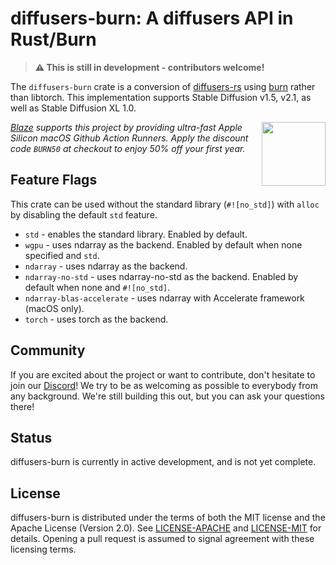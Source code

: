 # diffusers-burn: A diffusers API in Rust/Burn

> **⚠️ This is still in development - contributors welcome!**

The `diffusers-burn` crate is a conversion of [diffusers-rs](https://github.com/LaurentMazare/diffusers-rs) using [burn](https://github.com/burn-rs/burn) rather than libtorch. This implementation supports Stable Diffusion v1.5, v2.1, as well as Stable Diffusion XL 1.0.

<div align="left" valign="middle">
<a href="https://runblaze.dev">
 <picture>
   <source media="(prefers-color-scheme: dark)" srcset="https://www.runblaze.dev/logo_dark.png">
   <img align="right" src="https://www.runblaze.dev/logo_light.png" height="102px"/>
 </picture>
</a>

<br style="display: none;"/>

_[Blaze](https://runblaze.dev) supports this project by providing ultra-fast Apple Silicon macOS Github Action Runners. Apply the discount code `BURN50` at checkout to enjoy 50% off your first year._

</div>

## Feature Flags

This crate can be used without the standard library (`#![no_std]`) with `alloc` by disabling
the default `std` feature.

* `std` - enables the standard library. Enabled by default.
* `wgpu` - uses ndarray as the backend. Enabled by default when none specified and `std`.
* `ndarray` - uses ndarray as the backend.
* `ndarray-no-std` - uses ndarray-no-std as the backend. Enabled by default when none and `#![no_std]`.
* `ndarray-blas-accelerate` - uses ndarray with Accelerate framework (macOS only).
* `torch` - uses torch as the backend.

## Community

If you are excited about the project or want to contribute, don't hesitate to join our [Discord](https://discord.gg/UHtSgF6j5J)!
We try to be as welcoming as possible to everybody from any background. We're still building this out, but you can ask your questions there!

## Status

diffusers-burn is currently in active development, and is not yet complete.

## License

diffusers-burn is distributed under the terms of both the MIT license and the Apache License (Version 2.0).
See [LICENSE-APACHE](./LICENSE-APACHE) and [LICENSE-MIT](./LICENSE-MIT) for details. Opening a pull
request is assumed to signal agreement with these licensing terms.
